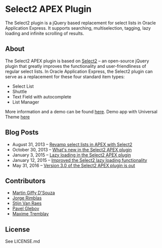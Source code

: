 # Select2 APEX Plugin

The Select2 plugin is a jQuery based replacement for select lists in Oracle Application Express.
It supports searching, multiselection, tagging, lazy loading and infinite scrolling of results.

## About

The Select2 APEX plugin is based on [Select2](https://select2.github.io/) –
an open-source jQuery plugin that greatly improves the functionality and user-friendliness of regular select lists.
In Oracle Application Express, the Select2 plugin can serve as a replacement for these four standard item types:

* Select List
* Shuttle
* Text Field with autocomplete
* List Manager

More information and a demo can be found [here](http://apex.oracle.com/pls/apex/f?p=64237:20).
Demo app with Universal Theme [here](https://apex.oracle.com/pls/apex/f?p=53730:1)

## Blog Posts
* August 31, 2013 – [Revamp select lists in APEX with Select2](https://apexplained.wordpress.com/2013/08/31/revamp-select-lists-in-apex-with-select2/)
* October 30, 2013 – [What's new in the Select2 APEX plugin](https://apexplained.wordpress.com/2013/10/30/whats-new-in-the-select2-apex-plugin/)
* January 3, 2015 – [Lazy loading in the Select2 APEX plugin](https://apexplained.wordpress.com/2015/01/03/lazy-loading-in-the-select2-apex-plugin/)
* January 12, 2015 – [Improved the Select2 lazy loading functionality](https://apexplained.wordpress.com/2015/01/12/improved-the-select2-lazy-loading-functionality/)
* May 31, 2016 – [Version 3.0 of the Select2 APEX plugin is out](https://apexplained.wordpress.com/2016/05/31/version-3-0-of-the-select2-apex-plugin-is-out/)

## Contributors
* [Martin Giffy D'Souza](https://github.com/martindsouza)
* [Jorge Rimblas](https://github.com/rimblas)
* [Stijn Van Raes](https://github.com/stijnvanraes)
* [Pavel Glebov](https://github.com/glebovpavel)
* [Maxime Tremblay](https://github.com/maxime-tremblay)

## License

See LICENSE.md
